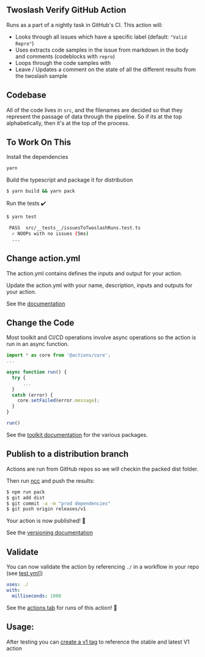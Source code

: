 ## Twoslash Verify GitHub Action

Runs as a part of a nightly task in GitHub's CI. This action will:

- Looks through all issues which have a specific label (default: `"Valid Repro"`)
- Uses extracts code samples in the issue from markdown in the body and comments (codeblocks with `repro`)
- Loops through the code samples with 
- Leave / Updates a comment on the state of all the different results from the twoslash sample

## Codebase

All of the code lives in `src`, and the filenames are decided so that they represent the passage of data through the pipeline. 
So if its at the top alphabetically, then it's at the top of the process.

## To Work On This

Install the dependencies  
```bash
yarn
```

Build the typescript and package it for distribution
```bash
$ yarn build && yarn pack
```

Run the tests :heavy_check_mark:  
```bash
$ yarn test

 PASS  src/__tests__/issuesToTwoslashRuns.test.ts
  ✓ NOOPs with no issues (5ms)
  ...
```

## Change action.yml

The action.yml contains defines the inputs and output for your action.

Update the action.yml with your name, description, inputs and outputs for your action.

See the [documentation](https://help.github.com/en/articles/metadata-syntax-for-github-actions)

## Change the Code

Most toolkit and CI/CD operations involve async operations so the action is run in an async function.

```javascript
import * as core from '@actions/core';
...

async function run() {
  try { 
      ...
  } 
  catch (error) {
    core.setFailed(error.message);
  }
}

run()
```

See the [toolkit documentation](https://github.com/actions/toolkit/blob/master/README.md#packages) for the various packages.

## Publish to a distribution branch

Actions are run from GitHub repos so we will checkin the packed dist folder. 

Then run [ncc](https://github.com/zeit/ncc) and push the results:
```bash
$ npm run pack
$ git add dist
$ git commit -a -m "prod dependencies"
$ git push origin releases/v1
```

Your action is now published! :rocket: 

See the [versioning documentation](https://github.com/actions/toolkit/blob/master/docs/action-versioning.md)

## Validate

You can now validate the action by referencing `./` in a workflow in your repo (see [test.yml](.github/workflows/test.yml)])

```yaml
uses: ./
with:
  milliseconds: 1000
```

See the [actions tab](https://github.com/actions/javascript-action/actions) for runs of this action! :rocket:

## Usage:

After testing you can [create a v1 tag](https://github.com/actions/toolkit/blob/master/docs/action-versioning.md) to reference the stable and latest V1 action
